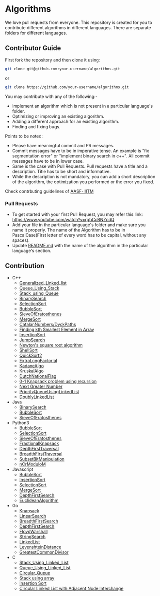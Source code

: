 # Algorithms

We love pull requests from everyone. This repository is created for you to contribute different algorithms in different languages. There are separate folders for different languages.

## Contributor Guide

First fork the repository and then clone it using:

```bash
git clone git@github.com:your-username/algorithms.git
```

or

```bash
git clone https://github.com/your-username/algorithms.git
```

You may contribute with any of the following:-

- Implement an algorithm which is not present in a particular language's folder.
- Optimizing or improving an existing algorithm.
- Adding a different approach for an existing algorithm.
- Finding and fixing bugs.

Points to be noted:

- Please have meaningful commit and PR messages.
- Commit messages have to be in imperative tense. An example is "fix segmentation error" or "implement binary search in c++". All commit messages have to be in lower case.
- Same is the case with Pull Requests. Pull requests have a title and a description. Title has to be short and informative.
- While the description is not mandatory, you can add a short description of the algorithm, the optimization you performed or the error you fixed.

Check contrbuting guidelines of [AASF-IIITM](https://github.com/AASF-IIITM/AASF-IIITM/blob/master/CONTRIBUTING.md)

### Pull Requests

- To get started with your first Pull Request, you may refer this link: https://www.youtube.com/watch?v=rgbCcBNZcdQ
- Add your file in the particular language's folder and make sure you name it properly. The name of the Algorithm has to be in PascalCase(First letter of every word has to be capital, without any spaces).
- Update [README.md](https://github.com/manishdangi98/algorithms/blob/master/README.md) with the name of the algorithm in the particular language's section.

## Contribution

* C++
    * [Generalized_Linked_list](https://github.com/AASF-IIITM/algorithms/blob/master/C%2B%2B/GeneralizedLinkedlist.cpp)
    * [Queue_Using_Stack](https://github.com/AASF-IIITM/algorithms/blob/master/C%2B%2B/QueueUsingStack.cpp)
    * [Stack_using_Queue](https://github.com/AASF-IIITM/algorithms/blob/master/C%2B%2B/StackUsingQueue.cpp)
    * [BinarySearch](https://github.com/AASF-IIITM/algorithms/blob/master/C%2B%2B/BinarySearch.cpp)
    * [SelectionSort](https://github.com/AASF-IIITM/algorithms/blob/master/C%2B%2B/SelectionSort.cpp)
    * [BubbleSort](https://github.com/AASF-IIITM/algorithms/blob/master/C%2B%2B/BubbleSort.cpp)
    * [SieveOfEratosthenes](https://github.com/AASF-IIITM/algorithms/blob/master/C%2B%2B/SieveofEratosthenes.cpp)
    * [MergeSort](https://github.com/AASF-IIITM/algorithms/blob/master/C%2B%2B/MergeSort.cpp)
    * [CatalanNumbers/DyckPaths](https://github.com/AASF-IIITM/algorithms/blob/master/C%2B%2B/CatalanNumber:DyckPath.cpp)
    * [Finding kth Smallest Element in Array](https://github.com/AASF-IIITM/algorithms/blob/master/C%2B%2B/FInding%20kth%20smallest%20element%20of%20array.cpp) 
    * [InsertionSort](https://github.com/AASF-IIITM/algorithms/blob/master/C%2B%2B/Insertion%20Sort.cpp)
    * [JumpSearch](https://github.com/AASF-IIITM/algorithms/blob/master/C%2B%2B/JumpSearch.cpp)
    * [Newton's square root algorithm](https://github.com/AASF-IIITM/algorithms/blob/master/C%2B%2B/Newton's%20square%20root%20algorithm.cpp)
    * [ShellSort](https://github.com/AASF-IIITM/algorithms/blob/master/C%2B%2B/ShellSort.cpp)
    * [QuickSort2](https://github.com/AASF-IIITM/algorithms/blob/master/C%2B%2B/QuickSort2.cpp)
    * [ExtraLongFactorial](https://github.com/AASF-IIITM/algorithms/blob/master/C%2B%2B/Extra%20Long%20Factorial.cpp)
    * [KadaneAlgo](https://github.com/AASF-IIITM/algorithms/blob/newalgo/C%2B%2B/KadaneAlgo.cpp)
    * [KruskalAlgo](https://github.com/AASF-IIITM/algorithms/blob/master/C%2B%2B/KruskalAlgo.cpp)
    * [DutchNationalFlag](https://github.com/AASF-IIITM/algorithms/blob/master/C%2B%2B/DutchNationalFlag.cpp)
    * [0-1 Knapsack problem using recursion](https://github.com/AASF-IIITM/algorithms/blob/master/C%2B%2B/0-1%20KnapSack%20problem%20by%20recursion.cpp)
    * [Next Greater Number](https://github.com/AASF-IIITM/algorithms/blob/master/C%2B%2B/NextGreaterNumber.cpp)
    * [PriorityQueueUsingLinkedList](https://github.com/AASF-IIITM/algorithms/blob/master/C%2B%2B/priorityQueueUsingLinkedList.cpp)
    * [DoublyLinkedList](https://github.com/AASF-IIITM/algorithms/blob/master/C%2B%2B/DoublyLinkedList.cpp)
* Java
    * [BinarySearch](https://github.com/AASF-IIITM/algorithms/blob/master/Java/BinarySearch.java)
    * [BubbleSort](https://github.com/AASF-IIITM/algorithms/blob/master/Java/BubbleSort.java)
    * [SieveOfEratosthenes](https://github.com/AASF-IIITM/algorithms/blob/master/Java/SieveofEratosthenes.java)
* Python3
    * [BubbleSort](https://github.com/AASF-IIITM/algorithms/blob/master/Python3/BubbleSort.py)
    * [SelectionSort](https://github.com/AASF-IIITM/algorithms/blob/master/Python3/SelectionSort.py)
    * [SieveOfEratosthenes](https://github.com/AASF-IIITM/algorithms/blob/master/Python3/SieveOfEratosthenes.py)
    * [FractionalKnapsack](https://github.com/AASF-IIITM/algorithms/blob/other-branch/Python3/FractionalKnapsack.py)
    * [DepthFirstTraversal](https://github.com/AASF-IIITM/algorithms/blob/master/Python3/depthFirstSearch.py)
    * [BreadthFirstTraversal](https://github.com/AASF-IIITM/algorithms/blob/master/Python3/breadthFirstSearch.py)
    * [SubsetBitManipulation](https://github.com/AASF-IIITM/algorithms/blob/master/Python3/subsetBitManipulation.py)
    * [nCrModuloM](https://github.com/AASF-IIITM/algorithms/blob/master/Python3/nCr.py)
* Javascript
    * [BubbleSort](https://github.com/AASF-IIITM/algorithms/blob/master/JavaScript/BubbleSort.js)
    * [InsertionSort](https://github.com/AASF-IIITM/algorithms/blob/master/JavaScript/InsertionSort.js)
    * [SelectionSort](https://github.com/AASF-IIITM/algorithms/blob/master/JavaScript/SelectionSort.js)
    * [MergeSort](https://github.com/AASF-IIITM/algorithms/blob/master/JavaScript/MergeSort.js)
    * [DepthFirstSearch](https://github.com/AASF-IIITM/algorithms/blob/master/JavaScript/depthFirstSearch.js)
    * [EuclideanAlgorithm](https://github.com/AASF-IIITM/algorithms/blob/master/JavaScript/euclideanAlgorithm.js)
* Go
    * [Knapsack](https://github.com/AASF-IIITM/algorithms/blob/master/Go/knapsack.go)
    * [LinearSearch](https://github.com/AASF-IIITM/algorithms/blob/master/Go/linear_search.go)
    * [BreadthFirstSearch](https://github.com/AASF-IIITM/algorithms/blob/master/Go/breadth_first_search.go)
    * [DepthFirstSearch](https://github.com/AASF-IIITM/algorithms/blob/master/Go/depth_first_search.go)
    * [FloydWarshall](https://github.com/AASF-IIITM/algorithms/blob/master/Go/floyd_warshall.go)
    * [StringSearch](https://github.com/AASF-IIITM/algorithms/blob/master/Go/string_search.go)
    * [LinkedList](https://github.com/AASF-IIITM/algorithms/blob/master/Go/linked_list.go)
    * [LevenshteinDistance](https://github.com/AASF-IIITM/algorithms/blob/master/Go/levenshtein_distance.go)
    * [GreatestCommonDivisor](https://github.com/AASF-IIITM/algorithms/blob/master/Go/gcd.go)
* C
    * [Stack_Using_Linked_List](https://github.com/AASF-IIITM/algorithms/blob/master/C/StackUsingLinkedList.c)
    * [Queue_Using_Linked_List](https://github.com/AASF-IIITM/algorithms/blob/master/C/QueueUsingLinkedList.c)
    * [Circular_Queue](https://github.com/AASF-IIITM/algorithms/blob/master/C/CircularQueue.c)
    * [Stack using array](https://github.com/AASF-IIITM/algorithms/blob/master/C/_Stack.cpp)
    * [Insertion Sort](https://github.com/AASF-IIITM/algorithms/blob/master/C/insertionsort.cpp)
    * [Circular Linked List with Adjacent Node Interchange](https://github.com/AASF-IIITM/algorithms/blob/master/C/CircularLinkedListAdjacentNodeInterchange.c)
